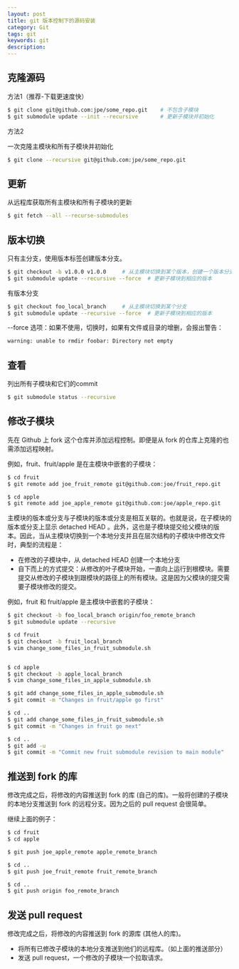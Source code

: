 ```yaml
---
layout: post
title: git 版本控制下的源码安装
category: Git
tags: git
keywords: git
description:
---
```


## 克隆源码

方法1（推荐-下载更速度快）

```bash
$ git clone git@github.com:jpe/some_repo.git    # 不包含子模块
$ git submodule update --init --recursive       # 更新子模块并初始化
```

方法2

一次克隆主模块和所有子模块并初始化

```bash
$ git clone --recursive git@github.com:jpe/some_repo.git
```

## 更新

从远程库获取所有主模块和所有子模块的更新

```bash
$ git fetch --all --recurse-submodules
```

## 版本切换

只有主分支，使用版本标签创建版本分支。

```bash
$ git checkout -b v1.0.0 v1.0.0     # 从主模块切换到某个版本，创建一个版本分支
$ git submodule update --recursive --force  # 更新子模块到相应的版本
```

有版本分支

```bash
$ git checkout foo_local_branch     # 从主模块切换到某个分支
$ git submodule update --recursive --force  # 更新子模块到相应的版本
```

--force 选项：如果不使用，切换时，如果有文件或目录的增删，会报出警告：

```bash
warning: unable to rmdir foobar: Directory not empty
```

## 查看

列出所有子模块和它们的commit

```bash
$ git submodule status --recursive
```

## 修改子模块

先在 Github 上 fork 这个仓库并添加远程控制。即便是从 fork 的仓库上克隆的也需添加远程映射。

例如，fruit、fruit/apple 是在主模块中嵌套的子模块：

```bash
$ cd fruit
$ git remote add joe_fruit_remote git@github.com:joe/fruit_repo.git

$ cd apple
$ git remote add joe_apple_remote git@github.com:joe/apple_repo.git
```

主模块的版本或分支与子模块的版本或分支是相互关联的。也就是说，在子模块的版本或分支上显示 detached HEAD 。此外，这也是子模块提交给父模块的版本。因此，当从主模块切换到一个本地分支并且在层次结构的子模块中修改文件时，典型的流程是：

- 在修改的子模块中，从 detached HEAD 创建一个本地分支
- 自下而上的方式提交：从修改的叶子模块开始，一直向上运行到根模块。需要提交从修改的子模块到跟模块的路径上的所有模块。这是因为父模块的提交需要子模块修改的提交。

例如，fruit 和 fruit/apple 是主模块中嵌套的子模块：

```bash
$ git checkout -b foo_local_branch origin/foo_remote_branch
$ git submodule update --recursive

$ cd fruit
$ git checkout -b fruit_local_branch
$ vim change_some_files_in_fruit_submodule.sh


$ cd apple
$ git checkout -b apple_local_branch
$ vim change_some_files_in_apple_submodule.sh

$ git add change_some_files_in_apple_submodule.sh
$ git commit -m "Changes in fruit/apple go first"

$ cd ..
$ git add change_some_files_in_fruit_submodule.sh
$ git commit -m "Changes in fruit go next"

$ cd ..
$ git add -u
$ git commit -m "Commit new fruit submodule revision to main module"
```

## 推送到 fork 的库

修改完成之后，将修改的内容推送到 fork 的库 (自己的库)。一般将创建的子模块的本地分支推送到 fork 的远程分支。因为之后的 pull request 会很简单。

继续上面的例子：

```bash
$ cd fruit
$ cd apple

$ git push joe_apple_remote apple_remote_branch

$ cd ..
$ git push joe_fruit_remote fruit_remote_branch

$ cd ..
$ git push origin foo_remote_branch
```

## 发送 pull request

修改完成之后，将修改的内容推送到 fork 的源库 (其他人的库)。

- 将所有已修改子模块的本地分支推送到他们的远程库。（如上面的推送部分）
- 发送 pull request，一个修改的子模块一个拉取请求。